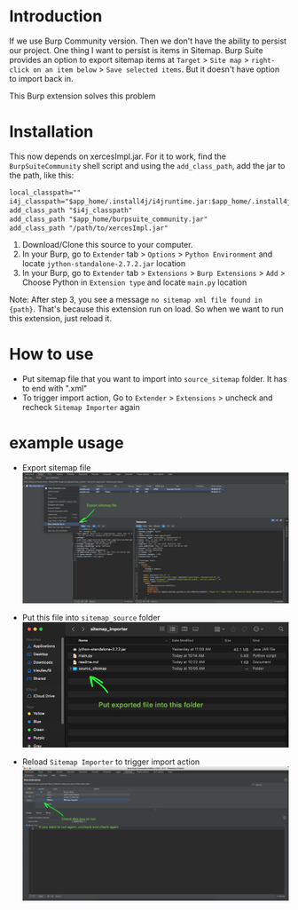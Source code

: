 # Introduction

If we use Burp Community version. Then we don't have the ability to persist our project. One thing I want to persist is items in Sitemap. Burp Suite provides an option to export sitemap items at `Target` > `Site map` > `right-click on an item below` > `Save selected items`. But it doesn't have option to import back in.

This Burp extension solves this problem

# Installation

This now depends on xercesImpl.jar. For it to work, find the `BurpSuiteCommunity` shell script and using the `add_class_path`, add the jar to the path, like this:
```
local_classpath=""
i4j_classpath="$app_home/.install4j/i4jruntime.jar:$app_home/.install4j/launcher5925f5b4.jar"
add_class_path "$i4j_classpath"
add_class_path "$app_home/burpsuite_community.jar"
add_class_path "/path/to/xercesImpl.jar"
```

1. Download/Clone this source to your computer.
2. In your Burp, go to `Extender` tab > `Options` > `Python Environment` and locate `jython-standalone-2.7.2.jar` location
3. In your Burp, go to `Extender` tab > `Extensions` > `Burp Extensions` > `Add` > Choose Python in `Extension type` and locate `main.py` location

Note: After step 3, you see a message `no sitemap xml file found in {path}`. That's because this extension run on load. So when we want to run this extension, just reload it.

# How to use

- Put sitemap file that you want to import into `source_sitemap` folder. It has to end with ".xml"
- To trigger import action, Go to `Extender` > `Extensions` > uncheck and recheck `Sitemap Importer` again

# example usage

- Export sitemap file
![screenshot 1](screenshots/screenshot_1.png?raw=true)

- Put this file into `sitemap_source` folder
![screenshot 2](screenshots/screenshot_2.png?raw=true)

- Reload `Sitemap Importer` to trigger import action
![screenshot 3](screenshots/screenshot_3.png?raw=true)
